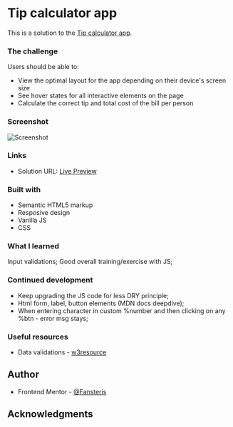 # Tip calculator app

This is a solution to the [Tip calculator app](https://www.frontendmentor.io/challenges/tip-calculator-app-ugJNGbJUX).

### The challenge

Users should be able to:

- View the optimal layout for the app depending on their device's screen size
- See hover states for all interactive elements on the page
- Calculate the correct tip and total cost of the bill per person

### Screenshot

![Screenshot](https://github.com/Fansters/tip-calculator-app-main/tree/master/images/tipCalcPreview.jpg)

### Links

- Solution URL: [Live Preview](https://gilded-gecko-18e93c.netlify.app/)

### Built with

- Semantic HTML5 markup
- Resposive design
- Vanilla JS
- CSS

### What I learned

Input validations; Good overall training/exercise with JS;

### Continued development

- Keep upgrading the JS code for less DRY principle;
- Html form, label, button elements (MDN docs deepdive);
- When entering character in custom %number and then clicking on any %btn - error msg stays;

### Useful resources

- Data validations - [w3resource](https://www.w3resource.com/javascript/form/all-numbers.php)

## Author

- Frontend Mentor - [@Fansteris](https://www.frontendmentor.io/profile/Fansters)

## Acknowledgments

